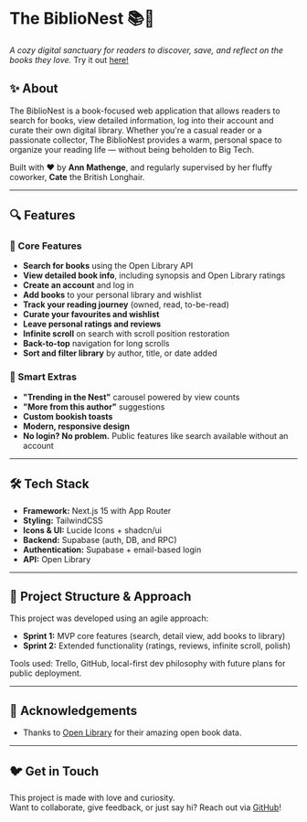 # The BiblioNest 📚🪺

_A cozy digital sanctuary for readers to discover, save, and reflect on the books they love._
Try it out [here!](https://the-biblionest.vercel.app/)

## ✨ About

The BiblioNest is a book-focused web application that allows readers to search for books, view detailed information, log into their account and curate their own digital library. Whether you're a casual reader or a passionate collector, The BiblioNest provides a warm, personal space to organize your reading life — without being beholden to Big Tech.

Built with ❤️ by **Ann Mathenge**, and regularly supervised by her fluffy coworker, **Cate** the British Longhair.

---

## 🔍 Features

### 📖 Core Features

- **Search for books** using the Open Library API
- **View detailed book info**, including synopsis and Open Library ratings
- **Create an account** and log in
- **Add books** to your personal library and wishlist
- **Track your reading journey** (owned, read, to-be-read)
- **Curate your favourites and wishlist**
- **Leave personal ratings and reviews**
- **Infinite scroll** on search with scroll position restoration
- **Back-to-top** navigation for long scrolls
- **Sort and filter library** by author, title, or date added

### 🧠 Smart Extras

- **"Trending in the Nest"** carousel powered by view counts
- **"More from this author"** suggestions
- **Custom bookish toasts**
- **Modern, responsive design**
- **No login? No problem.** Public features like search available without an account

---

## 🛠️ Tech Stack

- **Framework:** Next.js 15 with App Router
- **Styling:** TailwindCSS
- **Icons & UI:** Lucide Icons + shadcn/ui
- **Backend:** Supabase (auth, DB, and RPC)
- **Authentication:** Supabase + email-based login
- **API:** Open Library

---

## 🧪 Project Structure & Approach

This project was developed using an agile approach:

- **Sprint 1:** MVP core features (search, detail view, add books to library)
- **Sprint 2:** Extended functionality (ratings, reviews, infinite scroll, polish)

Tools used: Trello, GitHub, local-first dev philosophy with future plans for public deployment.

---

## 🐾 Acknowledgements

- Thanks to [Open Library](https://openlibrary.org/developers/api) for their amazing open book data.

---

## 🐦 Get in Touch

This project is made with love and curiosity.  
Want to collaborate, give feedback, or just say hi? Reach out via [GitHub](https://github.com/AnnMath)!
